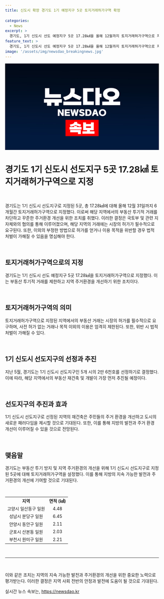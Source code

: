 ```yaml
---
title: 신도시 확장 경기도 1기 예정지구 5곳 토지거래허가구역 확정

categories:
  - News
excerpt: >
  경기도, 1기 신도시 선도 예정지구 5곳 17.28㎢을 올해 12월까지 토지거래허가구역으로 지정했다. 투기적 거래 방지를 위한 조치로, 해당 지역의 토지를 거래하려면 시장의 허가를 받아야 하며, 위반 시 징역이나 벌금이 부과된다. 또한, 1기 신도시 아파트 단지 중 가장 먼저 재건축을 추진할 선도지구 물량으로 2만 6천호가 선정되었다. 지정을 위한 평가는 주민동의율, 환경 개선의 시급성 등을 반영해 이뤄졌으며, 이에 대한 긍정적인 대응이 나왔다.
feature_text: >
  경기도, 1기 신도시 선도 예정지구 5곳 17.28㎢을 올해 12월까지 토지거래허가구역으로 지정했다. 투기적 거래 방지를 위한 조치로, 해당 지역의 토지를 거래하려면 시장의 허가를 받아야 하며, 위반 시 징역이나 벌금이 부과된다. 또한, 1기 신도시 아파트 단지 중 가장 먼저 재건축을 추진할 선도지구 물량으로 2만 6천호가 선정되었다. 지정을 위한 평가는 주민동의율, 환경 개선의 시급성 등을 반영해 이뤄졌으며, 이에 대한 긍정적인 대응이 나왔다.
image: '/assets/img/newsdao_breakingnews.jpg'
---
```


<p><img src="/assets/img/newsdao_breakingnews.jpg" alt="flaretime 속보" /></p>

<h1 data-ke-size="size26"><b>경기도 1기 신도시 선도지구 5곳 17.28㎢ 토지거래허가구역으로 지정</b></h1>

<p data-ke-size="size16">&nbsp;</p>

<p>경기도는 1기 신도시 선도지구로 지정된 5곳, 총 17.28㎢에 대해 올해 12월 31일까지 6개월간 토지거래허가구역으로 지정했다. 이로써 해당 지역에서의 부동산 투기적 거래를 차단하고 꾸준한 주거환경 개선을 위한 조치를 취했다. 이러한 결정은 국토부 및 관련 지자체와의 협의를 통해 이루어졌으며, 해당 지역의 거래에는 시장의 허가가 필수적으로 요구된다. 또한, 이외의 부정한 방법으로 허가를 얻거나 이용 목적을 위반할 경우 법적 처벌이 가해질 수 있음을 명심해야 한다.</p>

<p data-ke-size="size16">&nbsp;</p>

<h2 data-ke-size="size24">토지거래허가구역으로의 지정</h2>

<p data-ke-size="size16">경기도는 1기 신도시 선도 예정지구 5곳 17.28㎢을 토지거래허가구역으로 지정했다. 이는 부동산 투기적 거래를 제한하고 지역 주거환경을 개선하기 위한 조치이다.</p>

<p data-ke-size="size16">&nbsp;</p>

<h2 data-ke-size="size24">토지거래허가구역의 의미</h2>

<p data-ke-size="size16">토지거래허가구역으로 지정된 지역에서의 부동산 거래는 시장의 허가를 필수적으로 요구하며, 사전 허가 없는 거래나 목적 이외의 이용은 엄격히 제한된다. 또한, 위반 시 법적 처벌이 가해질 수 있다.</p>

<p data-ke-size="size16">&nbsp;</p>

<h2 data-ke-size="size24">1기 신도시 선도지구의 선정과 추진</h2>

<p data-ke-size="size16">지난 5월, 경기도는 1기 신도시 선도지구인 5개 시의 2만 6천호를 선정하기로 결정했다. 이에 따라, 해당 지역에서의 부동산 재건축 및 개발이 가장 먼저 추진될 예정이다.</p>

<p data-ke-size="size16">&nbsp;</p>

<h2 data-ke-size="size24">선도지구의 추진과 효과</h2>

<p data-ke-size="size16">1기 신도시 선도지구로 선정된 지역의 재건축은 주민들의 주거 환경을 개선하고 도시의 새로운 패러다임을 제시할 것으로 기대된다. 또한, 이를 통해 지방의 발전과 주거 환경 개선이 이루어질 수 있을 것으로 전망된다.</p>

<p data-ke-size="size16">&nbsp;</p>

<h2 data-ke-size="size24">맺음말</h2>

<p data-ke-size="size16">경기도는 부동산 투기 방지 및 지역 주거환경의 개선을 위해 1기 신도시 선도지구로 지정된 5곳에 대해 토지거래허가구역을 설정했다. 이를 통해 지방의 지속 가능한 발전과 주거환경의 개선에 기여할 것으로 기대된다.</p>

<p data-ke-size="size16">&nbsp;</p>

<table>
    <tbody>
        <tr>
            <td style="text-align: center; height: 17px;"><b>지역</b></td>
            <td style="text-align: center; height: 17px;"><b>면적 (㎢)</b></td>
        </tr>
        <tr>
            <td style="text-align: center; height: 17px;">고양시 일산동구 일원</td>
            <td style="text-align: center; height: 17px;">4.48</td>
        </tr>
        <tr>
            <td style="text-align: center; height: 17px;">성남시 분당구 일원</td>
            <td style="text-align: center; height: 17px;">6.45</td>
        </tr>
        <tr>
            <td style="text-align: center; height: 17px;">안양시 동안구 일원</td>
            <td style="text-align: center; height: 17px;">2.11</td>
        </tr>
        <tr>
            <td style="text-align: center; height: 17px;">군포시 산본동 일원</td>
            <td style="text-align: center; height: 17px;">2.03</td>
        </tr>
        <tr>
            <td style="text-align: center; height: 17px;">부천시 원미구 일원</td>
            <td style="text-align: center; height: 17px;">2.21</td>
        </tr>
    </tbody>
</table>

<p data-ke-size="size16">&nbsp;</p>

<hr>

<p data-ke-size="size16">&nbsp;</p>

<p>이와 같은 조치는 지역의 지속 가능한 발전과 주거환경의 개선을 위한 중요한 노력으로 평가받는다. 이러한 결정은 지역 사회 전반의 안정과 발전에 도움이 될 것으로 기대된다.</p>
실시간 뉴스 속보는, <a href="https://newsdao.kr" rel="dofollow">https://newsdao.kr</a>


